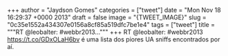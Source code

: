 
+++
author = "Jaydson Gomes"
categories = ["tweet"]
date = "Mon Nov 18 16:29:37 +0000 2013"
draft = false
image = "{TWEET_IMAGE}"
slug = "0c35e1552a434307e0156a8cf85a519dfc7be1e4"
tags = ["tweet"]
title = """RT @leobalter: #webbr2013..."""
+++
RT @leobalter: #webbr2013 https://t.co/GDxOLaH6bv é uma lista dos piores UA sniffs encontrados por aí.
